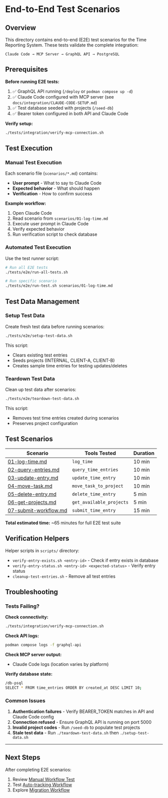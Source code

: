 # End-to-End Test Scenarios

## Overview

This directory contains end-to-end (E2E) test scenarios for the Time Reporting System. These tests validate the complete integration:

```
Claude Code → MCP Server → GraphQL API → PostgreSQL
```

## Prerequisites

**Before running E2E tests:**

1. ✅ GraphQL API running (`/deploy` or `podman compose up -d`)
2. ✅ Claude Code configured with MCP server (see `docs/integration/CLAUDE-CODE-SETUP.md`)
3. ✅ Test database seeded with projects (`/seed-db`)
4. ✅ Bearer token configured in both API and Claude Code

**Verify setup:**
```bash
./tests/integration/verify-mcp-connection.sh
```

## Test Execution

### Manual Test Execution

Each scenario file (`scenarios/*.md`) contains:
- **User prompt** - What to say to Claude Code
- **Expected behavior** - What should happen
- **Verification** - How to confirm success

**Example workflow:**
1. Open Claude Code
2. Read scenario from `scenarios/01-log-time.md`
3. Execute user prompt in Claude Code
4. Verify expected behavior
5. Run verification script to check database

### Automated Test Execution

Use the test runner script:

```bash
# Run all E2E tests
./tests/e2e/run-all-tests.sh

# Run specific scenario
./tests/e2e/run-test.sh scenarios/01-log-time.md
```

## Test Data Management

### Setup Test Data

Create fresh test data before running scenarios:

```bash
./tests/e2e/setup-test-data.sh
```

This script:
- Clears existing test entries
- Seeds projects (INTERNAL, CLIENT-A, CLIENT-B)
- Creates sample time entries for testing updates/deletes

### Teardown Test Data

Clean up test data after scenarios:

```bash
./tests/e2e/teardown-test-data.sh
```

This script:
- Removes test time entries created during scenarios
- Preserves project configuration

## Test Scenarios

| Scenario | Tools Tested | Duration |
|----------|-------------|----------|
| [01-log-time.md](scenarios/01-log-time.md) | `log_time` | 10 min |
| [02-query-entries.md](scenarios/02-query-entries.md) | `query_time_entries` | 10 min |
| [03-update-entry.md](scenarios/03-update-entry.md) | `update_time_entry` | 10 min |
| [04-move-task.md](scenarios/04-move-task.md) | `move_task_to_project` | 10 min |
| [05-delete-entry.md](scenarios/05-delete-entry.md) | `delete_time_entry` | 5 min |
| [06-get-projects.md](scenarios/06-get-projects.md) | `get_available_projects` | 5 min |
| [07-submit-workflow.md](scenarios/07-submit-workflow.md) | `submit_time_entry` | 15 min |

**Total estimated time:** ~65 minutes for full E2E test suite

## Verification Helpers

Helper scripts in `scripts/` directory:

- `verify-entry-exists.sh <entry-id>` - Check if entry exists in database
- `verify-entry-status.sh <entry-id> <expected-status>` - Verify entry status
- `cleanup-test-entries.sh` - Remove all test entries

## Troubleshooting

### Tests Failing?

**Check connectivity:**
```bash
./tests/integration/verify-mcp-connection.sh
```

**Check API logs:**
```bash
podman compose logs -f graphql-api
```

**Check MCP server output:**
- Claude Code logs (location varies by platform)

**Verify database state:**
```bash
/db-psql
SELECT * FROM time_entries ORDER BY created_at DESC LIMIT 10;
```

### Common Issues

1. **Authentication failures** - Verify BEARER_TOKEN matches in API and Claude Code config
2. **Connection refused** - Ensure GraphQL API is running on port 5000
3. **Invalid project codes** - Run `/seed-db` to populate test projects
4. **Stale test data** - Run `./teardown-test-data.sh` then `./setup-test-data.sh`

---

## Next Steps

After completing E2E scenarios:
1. Review [Manual Workflow Test](../../docs/workflows/MANUAL-TIME-LOGGING.md)
2. Test [Auto-tracking Workflow](../../docs/workflows/AUTO-TRACKING-TEST.md)
3. Explore [Migration Workflow](../../docs/workflows/MIGRATION-WORKFLOW-TEST.md)
